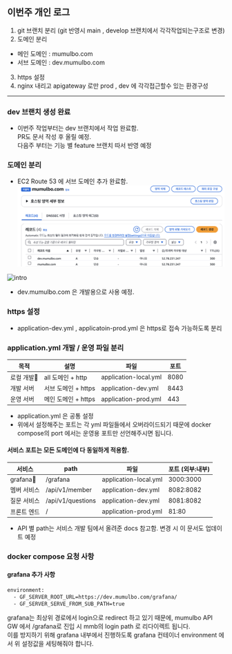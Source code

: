 ## 이번주 개인 로그

1. git 브랜치 분리 (git 반영시 main , develop 브랜치에서 각각작업되는구조로 변경)
2. 도메인 분리 
 - 메인 도메인 : mumulbo.com
 - 서브 도메인 : dev.mumulbo.com
3. https 설정
4. nginx 내리고 apigateway 로만 prod , dev 에 각각접근할수 있는 환경구성

---  

### dev 브랜치 생성 완료
- 이번주 작업부터는 dev 브랜치에서 작업 완료함.     
PR도 문서 작성 후 올릴 예정.     
다음주 부터는 기능 별 feature 브랜치 따서 반영 예정 

### 도메인 분리 
- EC2 Route 53 에 서브 도메인 추가 완료함. 
![intro](../../9_images/hlkim_5_1.png)

![intro](../../9_images/hlkim5_2.png)


- dev.mumulbo.com 은 개발용으로 사용 예정. 

### https 설정 
- application-dev.yml , applicatoin-prod.yml 은 https로 접속 가능하도록 분리 


### application.yml 개발 / 운영 파일 분리   

| 목적 | 설명 | 파일 | 포트 |
| --- | --- | --- | --- |
| 로컬 개발 | all 도메인 + http | application-local.yml |  8080 |
| 개발 서버  | 서브 도메인 + https | application-dev.yml | 8443 |
| 운영 서버 | 메인 도메인 + https | application-prod.yml | 443 |

* application.yml 은 공통 설정
* 위에서 설정해주는 포트는 각 yml 파일들에서 오버라이드되기 때문에 docker compose의 port 에서는 운영용 포트만 선언해주시면 됩니다. 


#### 서비스 포트는 모든 도메인에 다 동일하게 적용함. 
| 서비스 | path | 파일 | 포트 (외부:내부) |
| --- | --- | --- | --- |
| grafana  | /grafana | application-local.yml |  3000:3000 |
| 멤버 서비스  | /api/v1/member | application-dev.yml | 8082:8082 |
| 질문 서비스  | /api/v1/questions | application-dev.yml |8081:8082 |
| 프론트 엔드  | / | application-prod.yml | 81:80 |

* API 별 path는 서비스 개발 팀에서 올려준 docs 참고함. 변경 시 이 문서도 업데이트 예정 
 

### docker compose 요청 사항 

#### grafana 추가 사항 
```
environment:
  - GF_SERVER_ROOT_URL=https://dev.mumulbo.com/grafana/
  - GF_SERVER_SERVE_FROM_SUB_PATH=true 
```
grafana는 최상위 경로에서 login으로 redirect 하고 있기 때문에, mumulbo API GW 에서 /grafana로 진입 시 mmb의 login path 로 리다이렉트 됩니다.         
이를 방지하기 위해 grafana 내부에서 진행하도록 grafana 컨테이너 environment 에서 위 설정값을 세팅해줘야 합니다. 




